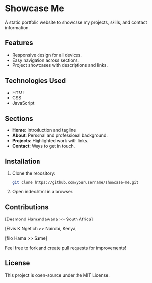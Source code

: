 # Showcase Me


A static portfolio website to showcase my projects, skills, and contact information.

## Features
- Responsive design for all devices.
- Easy navigation across sections.
- Project showcases with descriptions and links.

## Technologies Used
- HTML
- CSS
- JavaScript

## Sections
- **Home**: Introduction and tagline.
- **About**: Personal and professional background.
- **Projects**: Highlighted work with links.
- **Contact**: Ways to get in touch.

## Installation
1. Clone the repository:
   ```bash
   git clone https://github.com/yourusername/showcase-me.git

2. Open index.html in a browser.



## Contributions

[Desmond Hamandawana >> South Africa]

[Elvis K Ngetich >> Nairobi, Kenya]

[filo Hama >> Same]

Feel free to fork and create pull requests for improvements!

## License

This project is open-source under the MIT License.






